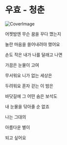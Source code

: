 # 우효 - 청춘
![CoverImage](./tools/cover.jpg)

어젯밤엔 무슨 꿈을 꾸다 깼는지

놀란 마음을 쓸어내려야 했어요

손도 작은 내가 나를 달래고 나면

가끔은 눈물이 고여

무서워요 니가 없는 세상은

두려워요 혼자 걷는 이 밤은

바닷길에 그 어떤 숨은 보석도

내 눈물을 닦아줄 순 없죠

나는 그대의

아름다운 별이

되고 싶어요

